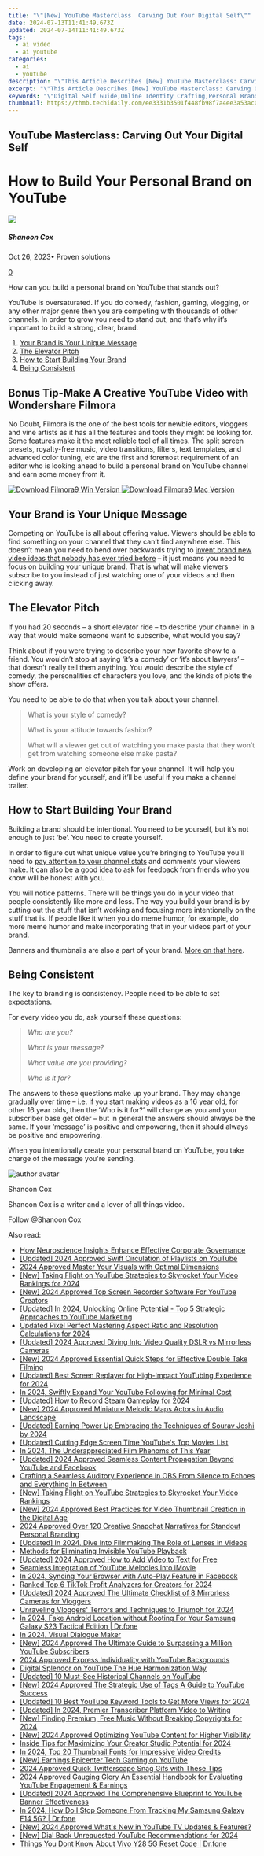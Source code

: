 ```yaml
---
title: "\"[New] YouTube Masterclass  Carving Out Your Digital Self\""
date: 2024-07-13T11:41:49.673Z
updated: 2024-07-14T11:41:49.673Z
tags:
  - ai video
  - ai youtube
categories:
  - ai
  - youtube
description: "\"This Article Describes [New] YouTube Masterclass: Carving Out Your Digital Self\""
excerpt: "\"This Article Describes [New] YouTube Masterclass: Carving Out Your Digital Self\""
keywords: "\"Digital Self Guide,Online Identity Crafting,Personal Brand Building,Self-Representation Tactics,Video Learning for Selfies,Masterclass in Branding,Carving Your Onscreen Persona\""
thumbnail: https://thmb.techidaily.com/ee3331b3501f448fb98f7a4ee3a53ac099c1c123c857eac1255a179cf5757415.jpg
---
```


## YouTube Masterclass: Carving Out Your Digital Self

# How to Build Your Personal Brand on YouTube

![](https://images.wondershare.com/filmora/article-images/shannon-cox.jpg)

##### Shanoon Cox

 Oct 26, 2023• Proven solutions

[0](#commentsBoxSeoTemplate)

How can you build a personal brand on YouTube that stands out?

YouTube is oversaturated. If you do comedy, fashion, gaming, vlogging, or any other major genre then you are competing with thousands of other channels. In order to grow you need to stand out, and that’s why it’s important to build a strong, clear, brand.

1. [Your Brand is Your Unique Message](#unique)
2. [The Elevator Pitch](#Elevator)
3. [How to Start Building Your Brand](#building)
4. [Being Consistent](#consistent)

## Bonus Tip-Make A Creative YouTube Video with Wondershare Filmora

No Doubt, Filmora is the one of the best tools for newbie editors, vloggers and vine artists as it has all the features and tools they might be looking for. Some features make it the most reliable tool of all times. The split screen presets, royalty-free music, video transitions, filters, text templates, and advanced color tuning, etc are the first and foremost requirement of an editor who is looking ahead to build a personal brand on YouTube channel and earn some money from it.

[![Download Filmora9 Win Version](https://images.wondershare.com/filmora/guide/download-btn-win.jpg) ](https://tools.techidaily.com/wondershare/filmora/download/) [![Download Filmora9 Mac Version](https://images.wondershare.com/filmora/guide/download-btn-mac.jpg) ](https://tools.techidaily.com/wondershare/filmora/download/)

## Your Brand is Your Unique Message

Competing on YouTube is all about offering value. Viewers should be able to find something on your channel that they can’t find anywhere else. This doesn’t mean you need to bend over backwards trying to [invent brand new video ideas that nobody has ever tried before](https://www.filmora.io/community-blog/how-to-be-original-on-youtube-289.html) – it just means you need to focus on building your unique brand. That is what will make viewers subscribe to you instead of just watching one of your videos and then clicking away.

## The Elevator Pitch

If you had 20 seconds – a short elevator ride – to describe your channel in a way that would make someone want to subscribe, what would you say?

Think about if you were trying to describe your new favorite show to a friend. You wouldn’t stop at saying ‘it’s a comedy’ or ‘it’s about lawyers’ – that doesn’t really tell them anything. You would describe the style of comedy, the personalities of characters you love, and the kinds of plots the show offers.

You need to be able to do that when you talk about your channel.

> What is your style of comedy?
>
> What is your attitude towards fashion?
>
> What will a viewer get out of watching you make pasta that they won’t get from watching someone else make pasta?

Work on developing an elevator pitch for your channel. It will help you define your brand for yourself, and it’ll be useful if you make a channel trailer.

## How to Start Building Your Brand

Building a brand should be intentional. You need to be yourself, but it’s not enough to just ‘be’. You need to create yourself.

  In order to figure out what unique value you’re bringing to YouTube you’ll need to [pay attention to your channel stats](https://www.filmora.io/community-blog/understanding-youtube-analytics-%E2%80%93-take-charge-of-your-channel%21-286.html) and comments your viewers make. It can also be a good idea to ask for feedback from friends who you know will be honest with you.

You will notice patterns. There will be things you do in your video that people consistently like more and less. The way you build your brand is by cutting out the stuff that isn’t working and focusing more intentionally on the stuff that is. If people like it when you do meme humor, for example, do more meme humor and make incorporating that in your videos part of your brand.

Banners and thumbnails are also a part of your brand. [More on that here](https://www.filmora.io/community-blog/how-to-make-youtube-banners-and-thumbnails-316.html).

## Being Consistent

The key to branding is consistency. People need to be able to set expectations.

For every video you do, ask yourself these questions:

> _Who are you?_
>
> _What is your message?_
>
> _What value are you providing?_
>
> _Who is it for?_

The answers to these questions make up your brand. They may change gradually over time – i.e. if you start making videos as a 16 year old, for other 16 year olds, then the ‘Who is it for?’ will change as you and your subscriber base get older – but in general the answers should always be the same. If your ‘message’ is positive and empowering, then it should always be positive and empowering.

When you intentionally create your personal brand on YouTube, you take charge of the message you're sending.

![author avatar](https://images.wondershare.com/filmora/article-images/shannon-cox.jpg)

Shanoon Cox

Shanoon Cox is a writer and a lover of all things video.

Follow @Shanoon Cox


<ins class="adsbygoogle"
     style="display:block"
     data-ad-format="autorelaxed"
     data-ad-client="ca-pub-7571918770474297"
     data-ad-slot="1223367746"></ins>



<ins class="adsbygoogle"
     style="display:block"
     data-ad-client="ca-pub-7571918770474297"
     data-ad-slot="8358498916"
     data-ad-format="auto"
     data-full-width-responsive="true"></ins>



<span class="atpl-alsoreadstyle">Also read:</span>
<div><ul>
<li><a href="https://youtube-sure.techidaily.com/euroscience-insights-enhance-effective-corporate-governance/"><u>How Neuroscience Insights Enhance Effective Corporate Governance</u></a></li>
<li><a href="https://youtube-sure.techidaily.com/ed-2024-approved-swift-circulation-of-playlists-on-youtube/"><u>[Updated] 2024 Approved  Swift Circulation of Playlists on YouTube</u></a></li>
<li><a href="https://extra-approaches.techidaily.com/2024-approved-master-your-visuals-with-optimal-dimensions/"><u>2024 Approved  Master Your Visuals with Optimal Dimensions</u></a></li>
<li><a href="https://youtube-sure.techidaily.com/aking-flight-on-youtube-strategies-to-skyrocket-your-video-rankings-for-2024/"><u>[New] Taking Flight on YouTube  Strategies to Skyrocket Your Video Rankings for 2024</u></a></li>
<li><a href="https://youtube-sure.techidaily.com/024-approved-top-screen-recorder-software-for-youtube-creators/"><u>[New] 2024 Approved  Top Screen Recorder Software For YouTube Creators</u></a></li>
<li><a href="https://youtube-sure.techidaily.com/ed-in-2024-unlocking-online-potential-top-5-strategic-approaches-to-youtube-marketing/"><u>[Updated] In 2024, Unlocking Online Potential - Top 5 Strategic Approaches to YouTube Marketing</u></a></li>
<li><a href="https://smart-video-editing.techidaily.com/updated-pixel-perfect-mastering-aspect-ratio-and-resolution-calculations-for-2024/"><u>Updated Pixel Perfect Mastering Aspect Ratio and Resolution Calculations for 2024</u></a></li>
<li><a href="https://youtube-sure.techidaily.com/ed-2024-approved-diving-into-video-quality-dslr-vs-mirrorless-cameras/"><u>[Updated] 2024 Approved  Diving Into Video Quality  DSLR vs Mirrorless Cameras</u></a></li>
<li><a href="https://youtube-sure.techidaily.com/024-approved-essential-quick-steps-for-effective-double-take-filming/"><u>[New] 2024 Approved  Essential Quick Steps for Effective Double Take Filming</u></a></li>
<li><a href="https://youtube-sure.techidaily.com/ed-best-screen-replayer-for-high-impact-youtubing-experience-for-2024/"><u>[Updated] Best Screen Replayer for High-Impact YouTubing Experience for 2024</u></a></li>
<li><a href="https://youtube-sure.techidaily.com/24-swiftly-expand-your-youtube-following-for-minimal-cost/"><u>In 2024, Swiftly Expand Your YouTube Following for Minimal Cost</u></a></li>
<li><a href="https://video-screen-grab.techidaily.com/updated-how-to-record-steam-gameplay-for-2024/"><u>[Updated] How to Record Steam Gameplay for 2024</u></a></li>
<li><a href="https://youtube-docs.techidaily.com/024-approved-miniature-melodic-maps-actors-in-audio-landscape/"><u>[New] 2024 Approved  Miniature Melodic Maps  Actors in Audio Landscape</u></a></li>
<li><a href="https://youtube-sure.techidaily.com/ed-earning-power-up-embracing-the-techniques-of-sourav-joshi-by-2024/"><u>[Updated] Earning Power Up  Embracing the Techniques of Sourav Joshi by 2024</u></a></li>
<li><a href="https://youtube-sure.techidaily.com/ed-cutting-edge-screen-time-youtubes-top-movies-list/"><u>[Updated] Cutting Edge Screen Time  YouTube's Top Movies List</u></a></li>
<li><a href="https://youtube-sure.techidaily.com/24-the-underappreciated-film-phenoms-of-this-year/"><u>In 2024, The Underappreciated Film Phenoms of This Year</u></a></li>
<li><a href="https://youtube-sure.techidaily.com/ed-2024-approved-seamless-content-propagation-beyond-youtube-and-facebook/"><u>[Updated] 2024 Approved  Seamless Content Propagation  Beyond YouTube and Facebook</u></a></li>
<li><a href="https://audio-editing.techidaily.com/crafting-a-seamless-auditory-experience-in-obs-from-silence-to-echoes-and-everything-in-between/"><u>Crafting a Seamless Auditory Experience in OBS From Silence to Echoes and Everything In Between</u></a></li>
<li><a href="https://facebook-video-footage.techidaily.com/new-taking-flight-on-youtube-strategies-to-skyrocket-your-video-rankings/"><u>[New] Taking Flight on YouTube  Strategies to Skyrocket Your Video Rankings</u></a></li>
<li><a href="https://youtube-sure.techidaily.com/024-approved-best-practices-for-video-thumbnail-creation-in-the-digital-age/"><u>[New] 2024 Approved  Best Practices for Video Thumbnail Creation in the Digital Age</u></a></li>
<li><a href="https://snapchat-videos.techidaily.com/2024-approved-over-120-creative-snapchat-narratives-for-standout-personal-branding/"><u>2024 Approved  Over 120 Creative Snapchat Narratives for Standout Personal Branding</u></a></li>
<li><a href="https://youtube-sure.techidaily.com/ed-in-2024-dive-into-filmmaking-the-role-of-lenses-in-videos/"><u>[Updated] In 2024, Dive Into Filmmaking  The Role of Lenses in Videos</u></a></li>
<li><a href="https://youtube-sure.techidaily.com/ds-for-eliminating-invisible-youtube-playback/"><u>Methods for Eliminating Invisible YouTube Playback</u></a></li>
<li><a href="https://eaxpv-info.techidaily.com/updated-2024-approved-how-to-add-video-to-text-for-free/"><u>[Updated] 2024 Approved  How to Add Video to Text for Free</u></a></li>
<li><a href="https://youtube-sure.techidaily.com/ess-integration-of-youtube-melodies-into-imovie/"><u>Seamless Integration of YouTube Melodies Into iMovie</u></a></li>
<li><a href="https://facebook-video-content.techidaily.com/in-2024-syncing-your-browser-with-auto-play-feature-in-facebook/"><u>In 2024, Syncing Your Browser with Auto-Play Feature in Facebook</u></a></li>
<li><a href="https://tiktok-video-recordings.techidaily.com/ranked-top-6-tiktok-profit-analyzers-for-creators-for-2024/"><u>Ranked Top 6 TikTok Profit Analyzers for Creators for 2024</u></a></li>
<li><a href="https://youtube-sure.techidaily.com/ed-2024-approved-the-ultimate-checklist-of-8-mirrorless-cameras-for-vloggers/"><u>[Updated] 2024 Approved  The Ultimate Checklist of 8 Mirrorless Cameras for Vloggers</u></a></li>
<li><a href="https://youtube-sure.techidaily.com/eling-vloggers-terrors-and-techniques-to-triumph-for-2024/"><u>Unraveling Vloggers' Terrors and Techniques to Triumph for 2024</u></a></li>
<li><a href="https://android-location.techidaily.com/in-2024-fake-android-location-without-rooting-for-your-samsung-galaxy-s23-tactical-edition-drfone-by-drfone-virtual/"><u>In 2024, Fake Android Location without Rooting For Your Samsung Galaxy S23 Tactical Edition | Dr.fone</u></a></li>
<li><a href="https://youtube-sure.techidaily.com/24-visual-dialogue-maker/"><u>In 2024, Visual Dialogue Maker</u></a></li>
<li><a href="https://youtube-sure.techidaily.com/024-approved-the-ultimate-guide-to-surpassing-a-million-youtube-subscribers/"><u>[New] 2024 Approved  The Ultimate Guide to Surpassing a Million YouTube Subscribers</u></a></li>
<li><a href="https://youtube-sure.techidaily.com/approved-express-individuality-with-youtube-backgrounds/"><u>2024 Approved  Express Individuality with YouTube Backgrounds</u></a></li>
<li><a href="https://youtube-sure.techidaily.com/al-splendor-on-youtube-the-hue-harmonization-way/"><u>Digital Splendor on YouTube  The Hue Harmonization Way</u></a></li>
<li><a href="https://youtube-sure.techidaily.com/ed-10-must-see-historical-channels-on-youtube/"><u>[Updated] 10 Must-See Historical Channels on YouTube</u></a></li>
<li><a href="https://youtube-sure.techidaily.com/024-approved-the-strategic-use-of-tags-a-guide-to-youtube-success/"><u>[New] 2024 Approved  The Strategic Use of Tags  A Guide to YouTube Success</u></a></li>
<li><a href="https://youtube-sure.techidaily.com/ed-10-best-youtube-keyword-tools-to-get-more-views-for-2024/"><u>[Updated] 10 Best YouTube Keyword Tools to Get More Views for 2024</u></a></li>
<li><a href="https://youtube-sure.techidaily.com/ed-in-2024-premier-transcriber-platform-video-to-writing/"><u>[Updated] In 2024, Premier Transcriber Platform  Video to Writing</u></a></li>
<li><a href="https://youtube-sure.techidaily.com/inding-premium-free-music-without-breaking-copyrights-for-2024/"><u>[New] Finding Premium, Free Music Without Breaking Copyrights for 2024</u></a></li>
<li><a href="https://youtube-sure.techidaily.com/024-approved-optimizing-youtube-content-for-higher-visibility/"><u>[New] 2024 Approved  Optimizing YouTube Content for Higher Visibility</u></a></li>
<li><a href="https://youtube-sure.techidaily.com/e-tips-for-maximizing-your-creator-studio-potential-for-2024/"><u>Inside Tips for Maximizing Your Creator Studio Potential for 2024</u></a></li>
<li><a href="https://youtube-sure.techidaily.com/24-top-20-thumbnail-fonts-for-impressive-video-credits/"><u>In 2024, Top 20 Thumbnail Fonts for Impressive Video Credits</u></a></li>
<li><a href="https://youtube-sure.techidaily.com/arnings-epicenter-tech-gaming-on-youtube/"><u>[New] Earnings Epicenter  Tech Gaming on YouTube</u></a></li>
<li><a href="https://twitter-videos.techidaily.com/2024-approved-quick-twitterscape-snag-gifs-with-these-tips/"><u>2024 Approved  Quick Twitterscape  Snag Gifs with These Tips</u></a></li>
<li><a href="https://youtube-sure.techidaily.com/approved-gauging-glory-an-essential-handbook-for-evaluating-youtube-engagement-and-earnings/"><u>2024 Approved  Gauging Glory  An Essential Handbook for Evaluating YouTube Engagement & Earnings</u></a></li>
<li><a href="https://youtube-sure.techidaily.com/ed-2024-approved-the-comprehensive-blueprint-to-youtube-banner-effectiveness/"><u>[Updated] 2024 Approved  The Comprehensive Blueprint to YouTube Banner Effectiveness</u></a></li>
<li><a href="https://android-location-track.techidaily.com/in-2024-how-do-i-stop-someone-from-tracking-my-samsung-galaxy-f14-5g-drfone-by-drfone-virtual-android/"><u>In 2024, How Do I Stop Someone From Tracking My Samsung Galaxy F14 5G? | Dr.fone</u></a></li>
<li><a href="https://youtube-sure.techidaily.com/024-approved-whats-new-in-youtube-tv-updates-and-features/"><u>[New] 2024 Approved  What's New in YouTube TV Updates & Features?</u></a></li>
<li><a href="https://youtube-sure.techidaily.com/ial-back-unrequested-youtube-recommendations-for-2024/"><u>[New] Dial Back Unrequested YouTube Recommendations for 2024</u></a></li>
<li><a href="https://techidaily.com/things-you-dont-know-about-vivo-y28-5g-reset-code-drfone-by-drfone-reset-android-reset-android/"><u>Things You Dont Know About Vivo Y28 5G Reset Code | Dr.fone</u></a></li>
</ul></div>
